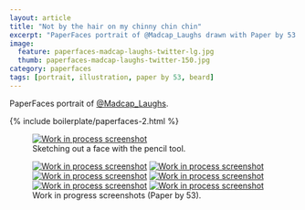 ```yaml
---
layout: article
title: "Not by the hair on my chinny chin chin"
excerpt: "PaperFaces portrait of @Madcap_Laughs drawn with Paper by 53 on an iPad."
image: 
  feature: paperfaces-madcap-laughs-twitter-lg.jpg
  thumb: paperfaces-madcap-laughs-twitter-150.jpg
category: paperfaces
tags: [portrait, illustration, paper by 53, beard]
---
```


PaperFaces portrait of [@Madcap_Laughs](http://twitter.com/Madcap_Laughs).

{% include boilerplate/paperfaces-2.html %}

<figure>
  <a href="{{ site.url }}/images/paperfaces-madcap-laughs-process-1-lg.jpg"><img src="{{ site.url }}/images/paperfaces-madcap-laughs-process-1-750.jpg" alt="Work in process screenshot"></a>
  <figcaption>Sketching out a face with the pencil tool.</figcaption>
</figure>

<figure class="half">
  <a href="{{ site.url }}/images/paperfaces-madcap-laughs-process-2-lg.jpg"><img src="{{ site.url }}/images/paperfaces-madcap-laughs-process-2-600.jpg" alt="Work in process screenshot"></a>
  <a href="{{ site.url }}/images/paperfaces-madcap-laughs-process-3-lg.jpg"><img src="{{ site.url }}/images/paperfaces-madcap-laughs-process-3-600.jpg" alt="Work in process screenshot"></a>
  <a href="{{ site.url }}/images/paperfaces-madcap-laughs-process-4-lg.jpg"><img src="{{ site.url }}/images/paperfaces-madcap-laughs-process-4-600.jpg" alt="Work in process screenshot"></a>
  <a href="{{ site.url }}/images/paperfaces-madcap-laughs-process-5-lg.jpg"><img src="{{ site.url }}/images/paperfaces-madcap-laughs-process-5-600.jpg" alt="Work in process screenshot"></a>
  <a href="{{ site.url }}/images/paperfaces-madcap-laughs-process-6-lg.jpg"><img src="{{ site.url }}/images/paperfaces-madcap-laughs-process-6-600.jpg" alt="Work in process screenshot"></a>
  <a href="{{ site.url }}/images/paperfaces-madcap-laughs-process-7-lg.jpg"><img src="{{ site.url }}/images/paperfaces-madcap-laughs-process-7-600.jpg" alt="Work in process screenshot"></a>
  <figcaption>Work in progress screenshots (Paper by 53).</figcaption>
</figure>